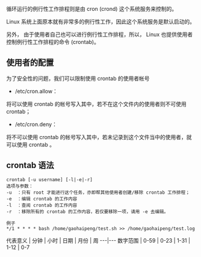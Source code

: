 
循环运行的例行性工作排程则是由 cron (crond) 这个系统服务来控制的。

Linux 系统上面原本就有非常多的例行性工作，因此这个系统服务是默认启动的。

另外， 由于使用者自己也可以进行例行性工作排程，所以， Linux 也提供使用者控制例行性工作排程的命令 (crontab)。


## 使用者的配置

为了安全性的问题，我们可以限制使用 crontab 的使用者帐号

- /etc/cron.allow：

将可以使用 crontab 的帐号写入其中，若不在这个文件内的使用者则不可使用 crontab；

- /etc/cron.deny：

将不可以使用 crontab 的帐号写入其中，若未记录到这个文件当中的使用者，就可以使用 crontab 。

## crontab 语法
    crontab [-u username] [-l|-e|-r]
    选项与参数：
    -u  ：只有 root 才能进行这个任务，亦即帮其他使用者创建/移除 crontab 工作排程；
    -e  ：编辑 crontab 的工作内容
    -l  ：查阅 crontab 的工作内容
    -r  ：移除所有的 crontab 的工作内容，若仅要移除一项，请用 -e 去编辑。

    例子
    */1 * * * * bash /home/gaohaipeng/test.sh >> /home/gaohaipeng/test.log
    
代表意义 | 分钟 | 小时 | 日期 | 月份 | 周
---|---
数字范围 | 0-59 | 0-23 | 1-31 |	1-12 |	0-7